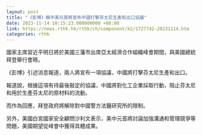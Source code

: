 ```yaml
---
layout: post
title: "《彭博》稱中美元首將宣布中國打擊芬太尼生產和出口協議"
date: 2023-11-14 10:15:23.000000000 +08:00
link: https://news.rthk.hk/rthk/ch/component/k2/1727742-20231114.htm
categories: rthk
---
```


國家主席習近平明日將於美國三藩市出席亞太經濟合作組織峰會期間，與美國總統拜登舉行會晤。

《彭博》引述消息報道，兩人將宣布一項協議，中國將打擊芬太尼生產和出口。

報道說，根據這項有待最後敲定的協議，中國將對化工企業採取行動，阻止芬太尼和用於生產芬太尼的原材料的流動。

而作為回應，拜登政府將解除對中國警方法醫研究所的限制。

另外，美國白宮國家安全顧問沙利文表示，美中元首將討論加強溝通和管理競爭等問題，美國期望從峰會中獲得具體成果。
